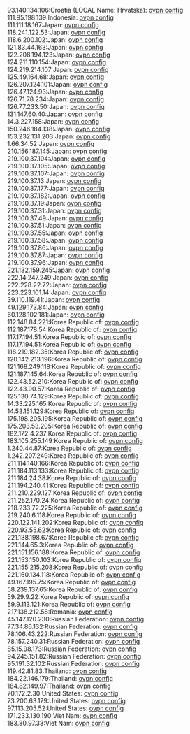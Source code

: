 93.140.134.106:Croatia (LOCAL Name: Hrvatska): [ovpn config](vpn/93_140_134_106.ovpn)  
111.95.198.139:Indonesia: [ovpn config](vpn/111_95_198_139.ovpn)  
111.111.18.167:Japan: [ovpn config](vpn/111_111_18_167.ovpn)  
118.241.122.53:Japan: [ovpn config](vpn/118_241_122_53.ovpn)  
118.6.200.102:Japan: [ovpn config](vpn/118_6_200_102.ovpn)  
121.83.44.163:Japan: [ovpn config](vpn/121_83_44_163.ovpn)  
122.208.194.123:Japan: [ovpn config](vpn/122_208_194_123.ovpn)  
124.211.110.154:Japan: [ovpn config](vpn/124_211_110_154.ovpn)  
124.219.214.107:Japan: [ovpn config](vpn/124_219_214_107.ovpn)  
125.49.164.68:Japan: [ovpn config](vpn/125_49_164_68.ovpn)  
126.207.124.101:Japan: [ovpn config](vpn/126_207_124_101.ovpn)  
126.47.124.93:Japan: [ovpn config](vpn/126_47_124_93.ovpn)  
126.71.78.234:Japan: [ovpn config](vpn/126_71_78_234.ovpn)  
126.77.233.50:Japan: [ovpn config](vpn/126_77_233_50.ovpn)  
131.147.60.40:Japan: [ovpn config](vpn/131_147_60_40.ovpn)  
14.3.227.158:Japan: [ovpn config](vpn/14_3_227_158.ovpn)  
150.246.184.138:Japan: [ovpn config](vpn/150_246_184_138.ovpn)  
153.232.131.203:Japan: [ovpn config](vpn/153_232_131_203.ovpn)  
1.66.34.52:Japan: [ovpn config](vpn/1_66_34_52.ovpn)  
210.156.187.145:Japan: [ovpn config](vpn/210_156_187_145.ovpn)  
219.100.37.104:Japan: [ovpn config](vpn/219_100_37_104.ovpn)  
219.100.37.105:Japan: [ovpn config](vpn/219_100_37_105.ovpn)  
219.100.37.107:Japan: [ovpn config](vpn/219_100_37_107.ovpn)  
219.100.37.13:Japan: [ovpn config](vpn/219_100_37_13.ovpn)  
219.100.37.177:Japan: [ovpn config](vpn/219_100_37_177.ovpn)  
219.100.37.182:Japan: [ovpn config](vpn/219_100_37_182.ovpn)  
219.100.37.19:Japan: [ovpn config](vpn/219_100_37_19.ovpn)  
219.100.37.31:Japan: [ovpn config](vpn/219_100_37_31.ovpn)  
219.100.37.49:Japan: [ovpn config](vpn/219_100_37_49.ovpn)  
219.100.37.51:Japan: [ovpn config](vpn/219_100_37_51.ovpn)  
219.100.37.55:Japan: [ovpn config](vpn/219_100_37_55.ovpn)  
219.100.37.58:Japan: [ovpn config](vpn/219_100_37_58.ovpn)  
219.100.37.86:Japan: [ovpn config](vpn/219_100_37_86.ovpn)  
219.100.37.87:Japan: [ovpn config](vpn/219_100_37_87.ovpn)  
219.100.37.96:Japan: [ovpn config](vpn/219_100_37_96.ovpn)  
221.132.159.245:Japan: [ovpn config](vpn/221_132_159_245.ovpn)  
222.14.247.249:Japan: [ovpn config](vpn/222_14_247_249.ovpn)  
222.228.22.72:Japan: [ovpn config](vpn/222_228_22_72.ovpn)  
223.223.101.14:Japan: [ovpn config](vpn/223_223_101_14.ovpn)  
39.110.119.41:Japan: [ovpn config](vpn/39_110_119_41.ovpn)  
49.129.173.84:Japan: [ovpn config](vpn/49_129_173_84.ovpn)  
60.128.102.181:Japan: [ovpn config](vpn/60_128_102_181.ovpn)  
112.148.84.221:Korea Republic of: [ovpn config](vpn/112_148_84_221.ovpn)  
112.187.178.54:Korea Republic of: [ovpn config](vpn/112_187_178_54.ovpn)  
117.17.194.51:Korea Republic of: [ovpn config](vpn/117_17_194_51.ovpn)  
117.17.194.51:Korea Republic of: [ovpn config](vpn/117_17_194_51.ovpn)  
118.219.182.35:Korea Republic of: [ovpn config](vpn/118_219_182_35.ovpn)  
120.142.213.196:Korea Republic of: [ovpn config](vpn/120_142_213_196.ovpn)  
121.168.249.118:Korea Republic of: [ovpn config](vpn/121_168_249_118.ovpn)  
121.187.145.64:Korea Republic of: [ovpn config](vpn/121_187_145_64.ovpn)  
122.43.52.210:Korea Republic of: [ovpn config](vpn/122_43_52_210.ovpn)  
122.43.90.57:Korea Republic of: [ovpn config](vpn/122_43_90_57.ovpn)  
125.130.74.129:Korea Republic of: [ovpn config](vpn/125_130_74_129.ovpn)  
14.33.225.165:Korea Republic of: [ovpn config](vpn/14_33_225_165.ovpn)  
14.53.151.129:Korea Republic of: [ovpn config](vpn/14_53_151_129.ovpn)  
175.198.205.195:Korea Republic of: [ovpn config](vpn/175_198_205_195.ovpn)  
175.203.53.205:Korea Republic of: [ovpn config](vpn/175_203_53_205.ovpn)  
182.172.4.237:Korea Republic of: [ovpn config](vpn/182_172_4_237.ovpn)  
183.105.255.149:Korea Republic of: [ovpn config](vpn/183_105_255_149.ovpn)  
1.240.44.87:Korea Republic of: [ovpn config](vpn/1_240_44_87.ovpn)  
1.242.207.249:Korea Republic of: [ovpn config](vpn/1_242_207_249.ovpn)  
211.114.140.166:Korea Republic of: [ovpn config](vpn/211_114_140_166.ovpn)  
211.184.113.133:Korea Republic of: [ovpn config](vpn/211_184_113_133.ovpn)  
211.184.24.38:Korea Republic of: [ovpn config](vpn/211_184_24_38.ovpn)  
211.194.240.41:Korea Republic of: [ovpn config](vpn/211_194_240_41.ovpn)  
211.210.229.127:Korea Republic of: [ovpn config](vpn/211_210_229_127.ovpn)  
211.252.170.24:Korea Republic of: [ovpn config](vpn/211_252_170_24.ovpn)  
218.233.72.225:Korea Republic of: [ovpn config](vpn/218_233_72_225.ovpn)  
219.240.6.118:Korea Republic of: [ovpn config](vpn/219_240_6_118.ovpn)  
220.122.141.202:Korea Republic of: [ovpn config](vpn/220_122_141_202.ovpn)  
220.93.55.62:Korea Republic of: [ovpn config](vpn/220_93_55_62.ovpn)  
221.138.198.67:Korea Republic of: [ovpn config](vpn/221_138_198_67.ovpn)  
221.144.65.3:Korea Republic of: [ovpn config](vpn/221_144_65_3.ovpn)  
221.151.156.188:Korea Republic of: [ovpn config](vpn/221_151_156_188.ovpn)  
221.153.150.103:Korea Republic of: [ovpn config](vpn/221_153_150_103.ovpn)  
221.155.215.208:Korea Republic of: [ovpn config](vpn/221_155_215_208.ovpn)  
221.160.134.118:Korea Republic of: [ovpn config](vpn/221_160_134_118.ovpn)  
49.167.195.75:Korea Republic of: [ovpn config](vpn/49_167_195_75.ovpn)  
58.239.137.65:Korea Republic of: [ovpn config](vpn/58_239_137_65.ovpn)  
59.29.9.22:Korea Republic of: [ovpn config](vpn/59_29_9_22.ovpn)  
59.9.113.121:Korea Republic of: [ovpn config](vpn/59_9_113_121.ovpn)  
217.138.212.58:Romania: [ovpn config](vpn/217_138_212_58.ovpn)  
45.147.120.230:Russian Federation: [ovpn config](vpn/45_147_120_230.ovpn)  
77.34.86.132:Russian Federation: [ovpn config](vpn/77_34_86_132.ovpn)  
78.106.43.222:Russian Federation: [ovpn config](vpn/78_106_43_222.ovpn)  
78.157.240.31:Russian Federation: [ovpn config](vpn/78_157_240_31.ovpn)  
85.15.98.173:Russian Federation: [ovpn config](vpn/85_15_98_173.ovpn)  
94.245.151.82:Russian Federation: [ovpn config](vpn/94_245_151_82.ovpn)  
95.191.32.102:Russian Federation: [ovpn config](vpn/95_191_32_102.ovpn)  
119.42.81.83:Thailand: [ovpn config](vpn/119_42_81_83.ovpn)  
184.22.146.179:Thailand: [ovpn config](vpn/184_22_146_179.ovpn)  
184.82.149.97:Thailand: [ovpn config](vpn/184_82_149_97.ovpn)  
70.172.2.30:United States: [ovpn config](vpn/70_172_2_30.ovpn)  
73.200.63.179:United States: [ovpn config](vpn/73_200_63_179.ovpn)  
97.113.205.52:United States: [ovpn config](vpn/97_113_205_52.ovpn)  
171.233.130.190:Viet Nam: [ovpn config](vpn/171_233_130_190.ovpn)  
183.80.97.33:Viet Nam: [ovpn config](vpn/183_80_97_33.ovpn)  
